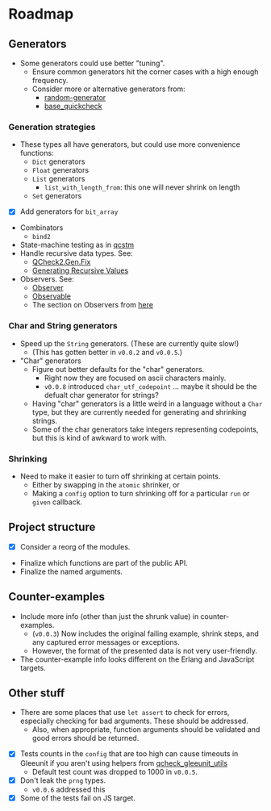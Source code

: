 # Roadmap

## Generators

- Some generators could use better "tuning".
  - Ensure common generators hit the corner cases with a high enough frequency.
  - Consider more or alternative generators from:
    - [random-generator](https://github.com/gasche/random-generator)
    - [base_quickcheck](https://github.com/janestreet/base_quickcheck)

### Generation strategies

- These types all have generators, but could use more convenience functions:
  - `Dict` generators
  - `Float` generators
  - `List` generators
    - `list_with_length_from`: this one will never shrink on length
  - `Set` generators
- [x] Add generators for `bit_array`
- Combinators
  - `bind2`
- State-machine testing as in [qcstm](https://github.com/jmid/qcstm)
- Handle recursive data types. See:
  - [QCheck2.Gen.Fix](https://ocaml.org/p/qcheck-core/latest/doc/QCheck2/Gen/index.html#recursive-data-structures)
  - [Generating Recursive Values](https://ocaml.org/p/base_quickcheck/latest/doc/Base_quickcheck/Generator/index.html#generating-recursive-values)
- Observers. See:
  - [Observer](https://ocaml.org/p/base_quickcheck/latest/doc/Base_quickcheck/Observer/index.html)
  - [Observable](https://ocaml.org/p/qcheck-core/latest/doc/QCheck2/Observable/index.html)
  - The section on Observers from [here](https://blog.janestreet.com/quickcheck-for-core/)

### Char and String generators

- Speed up the `String` generators. (These are currently quite slow!)
  - (This has gotten better in `v0.0.2` and `v0.0.5`.)
- "Char" generators
  - Figure out better defaults for the "char" generators.
    - Right now they are focused on ascii characters mainly.
    - `v0.0.8` introduced `char_utf_codepoint` ... maybe it should be the defualt char generator for strings?
  - Having "char" generators is a little weird in a language without a `Char` type, but they are currently needed for generating and shrinking strings.
  - Some of the char generators take integers representing codepoints, but this is kind of awkward to work with.

### Shrinking

- Need to make it easier to turn off shrinking at certain points.
  - Either by swapping in the `atomic` shrinker, or
  - Making a `config` option to turn shrinking off for a particular `run` or `given` callback.

## Project structure

- [x] Consider a reorg of the modules.
- Finalize which functions are part of the public API.
- Finalize the named arguments.

## Counter-examples

- Include more info (other than just the shrunk value) in counter-examples.
  - (`v0.0.3`) Now includes the original failing example, shrink steps, and any captured error messages or exceptions.
  - However, the format of the presented data is not very user-friendly.
- The counter-example info looks different on the Erlang and JavaScript targets.

## Other stuff

- There are some places that use `let assert` to check for errors, especially checking for bad arguments. These should be addressed.
  - Also, when appropriate, function arguments should be validated and good errors should be returned.
- [x] Tests counts in the `config` that are too high can cause timeouts in Gleeunit if you aren't using helpers from [qcheck_gleeunit_utils](https://github.com/mooreryan/qcheck_gleeunit_utils)
  - Default test count was dropped to 1000 in `v0.0.5`.
- [x] Don't leak the `prng` types.
  - `v0.0.6` addressed this
- [x] Some of the tests fail on JS target.
